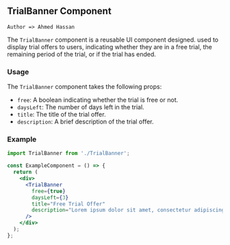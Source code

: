 ## TrialBanner Component
`Author => Ahmed Hassan`

The `TrialBanner` component is a reusable UI component designed. used to display trial offers to users, indicating whether they are in a free trial, the remaining period of the trial, or if the trial has ended. 

### Usage
The `TrialBanner` component takes the following props:

- `free`: A boolean indicating whether the trial is free or not.
- `daysLeft`: The number of days left in the trial.
- `title`: The title of the trial offer.
- `description`: A brief description of the trial offer.

### Example
```jsx
import TrialBanner from './TrialBanner';

const ExampleComponent = () => {
  return (
    <div>
      <TrialBanner
        free={true}
        daysLeft={3}
        title="Free Trial Offer"
        description="Lorem ipsum dolor sit amet, consectetur adipiscing elit."
      />
    </div>
  );
};


